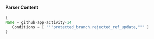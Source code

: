 #### Parser Content
```Java
{
Name = github-app-activity-14
   Conditions = [ """protected_branch.rejected_ref_update,""" ]
}
```